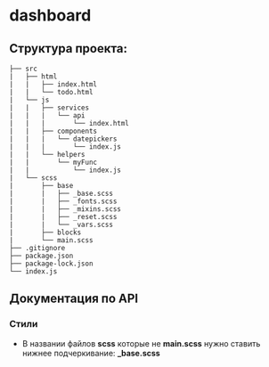# dashboard

## Структура проекта:

 ```
├── src
|   ├── html
|   |   ├── index.html
|   |   └── todo.html
|   └── js
|   |   ├── services
|   |   |   └── api
|   |   |       └── index.html
|   |   ├── components
|   |   |   └── datepickers
|   |   |       └── index.js
|   |   └── helpers
|   |       └── myFunc
|   |           └── index.js
|   └── scss
|       ├── base
|       |   ├── _base.scss
|       |   ├── _fonts.scss
|       |   ├── _mixins.scss
|       |   ├── _reset.scss
|       |   └── _vars.scss
|       ├── blocks
|       └── main.scss
├── .gitignore
├── package.json
├── package-lock.json
└── index.js
 ```
 
## Документация по API

### Стили
* В названии файлов **scss** которые не **main.scss** нужно ставить нижнее подчеркивание: **_base.scss**
